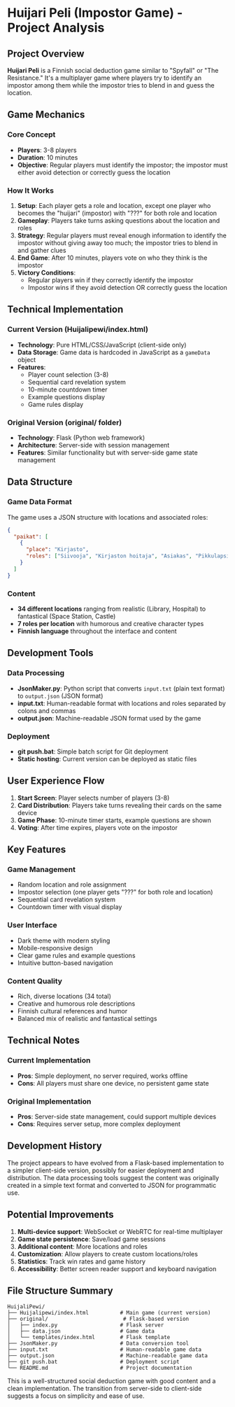 # Huijari Peli (Impostor Game) - Project Analysis

## Project Overview

**Huijari Peli** is a Finnish social deduction game similar to "Spyfall" or "The Resistance." It's a multiplayer game where players try to identify an impostor among them while the impostor tries to blend in and guess the location.

## Game Mechanics

### Core Concept
- **Players**: 3-8 players
- **Duration**: 10 minutes
- **Objective**: Regular players must identify the impostor; the impostor must either avoid detection or correctly guess the location

### How It Works
1. **Setup**: Each player gets a role and location, except one player who becomes the "huijari" (impostor) with "???" for both role and location
2. **Gameplay**: Players take turns asking questions about the location and roles
3. **Strategy**: Regular players must reveal enough information to identify the impostor without giving away too much; the impostor tries to blend in and gather clues
4. **End Game**: After 10 minutes, players vote on who they think is the impostor
5. **Victory Conditions**:
   - Regular players win if they correctly identify the impostor
   - Impostor wins if they avoid detection OR correctly guess the location

## Technical Implementation

### Current Version (Huijalipewi/index.html)
- **Technology**: Pure HTML/CSS/JavaScript (client-side only)
- **Data Storage**: Game data is hardcoded in JavaScript as a `gameData` object
- **Features**:
  - Player count selection (3-8)
  - Sequential card revelation system
  - 10-minute countdown timer
  - Example questions display
  - Game rules display

### Original Version (original/ folder)
- **Technology**: Flask (Python web framework)
- **Architecture**: Server-side with session management
- **Features**: Similar functionality but with server-side game state management

## Data Structure

### Game Data Format
The game uses a JSON structure with locations and associated roles:

```json
{
  "paikat": [
    {
      "place": "Kirjasto",
      "roles": ["Siivooja", "Kirjaston hoitaja", "Asiakas", "Pikkulapsi", "Opiskelija", "Piileskelevä valtionrikollinen", "ES-jonne"]
    }
  ]
}
```

### Content
- **34 different locations** ranging from realistic (Library, Hospital) to fantastical (Space Station, Castle)
- **7 roles per location** with humorous and creative character types
- **Finnish language** throughout the interface and content

## Development Tools

### Data Processing
- **JsonMaker.py**: Python script that converts `input.txt` (plain text format) to `output.json` (JSON format)
- **input.txt**: Human-readable format with locations and roles separated by colons and commas
- **output.json**: Machine-readable JSON format used by the game

### Deployment
- **git push.bat**: Simple batch script for Git deployment
- **Static hosting**: Current version can be deployed as static files

## User Experience Flow

1. **Start Screen**: Player selects number of players (3-8)
2. **Card Distribution**: Players take turns revealing their cards on the same device
3. **Game Phase**: 10-minute timer starts, example questions are shown
4. **Voting**: After time expires, players vote on the impostor

## Key Features

### Game Management
- Random location and role assignment
- Impostor selection (one player gets "???" for both role and location)
- Sequential card revelation system
- Countdown timer with visual display

### User Interface
- Dark theme with modern styling
- Mobile-responsive design
- Clear game rules and example questions
- Intuitive button-based navigation

### Content Quality
- Rich, diverse locations (34 total)
- Creative and humorous role descriptions
- Finnish cultural references and humor
- Balanced mix of realistic and fantastical settings

## Technical Notes

### Current Implementation
- **Pros**: Simple deployment, no server required, works offline
- **Cons**: All players must share one device, no persistent game state

### Original Implementation
- **Pros**: Server-side state management, could support multiple devices
- **Cons**: Requires server setup, more complex deployment

## Development History

The project appears to have evolved from a Flask-based implementation to a simpler client-side version, possibly for easier deployment and distribution. The data processing tools suggest the content was originally created in a simple text format and converted to JSON for programmatic use.

## Potential Improvements

1. **Multi-device support**: WebSocket or WebRTC for real-time multiplayer
2. **Game state persistence**: Save/load game sessions
3. **Additional content**: More locations and roles
4. **Customization**: Allow players to create custom locations/roles
5. **Statistics**: Track win rates and game history
6. **Accessibility**: Better screen reader support and keyboard navigation

## File Structure Summary

```
HuijaliPewi/
├── Huijalipewi/index.html          # Main game (current version)
├── original/                        # Flask-based version
│   ├── index.py                    # Flask server
│   ├── data.json                   # Game data
│   └── templates/index.html        # Flask template
├── JsonMaker.py                    # Data conversion tool
├── input.txt                       # Human-readable game data
├── output.json                     # Machine-readable game data
├── git push.bat                    # Deployment script
└── README.md                       # Project documentation
```

This is a well-structured social deduction game with good content and a clean implementation. The transition from server-side to client-side suggests a focus on simplicity and ease of use.
